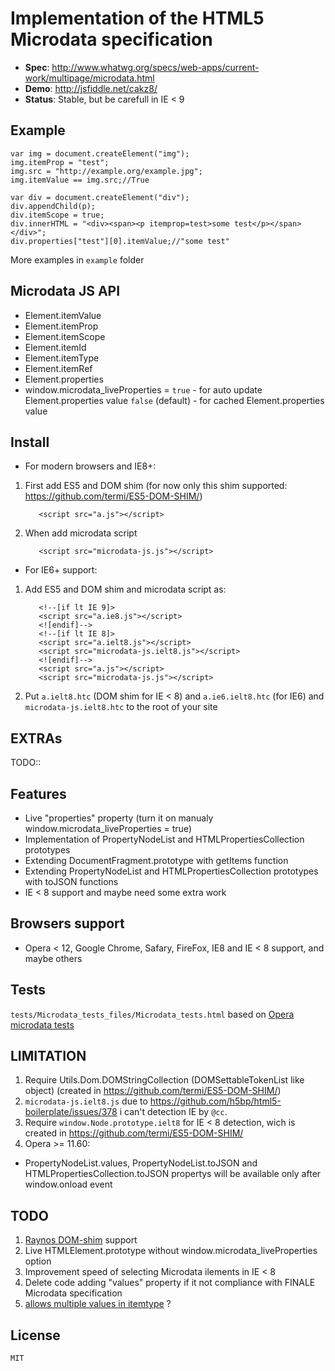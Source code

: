 # Implementation of the HTML5 Microdata specification

- __Spec__: http://www.whatwg.org/specs/web-apps/current-work/multipage/microdata.html
- __Demo__: http://jsfiddle.net/cakz8/
- __Status__: Stable, but be carefull in IE < 9

## Example

    var img = document.createElement("img");
    img.itemProp = "test";
    img.src = "http://example.org/example.jpg";
    img.itemValue == img.src;//True
	
    var div = document.createElement("div");
    div.appendChild(p);
    div.itemScope = true;
    div.innerHTML = "<div><span><p itemprop=test>some test</p></span></div>";
    div.properties["test"][0].itemValue;//"some test"
		
More examples in `example` folder

## Microdata JS API

 - Element.itemValue
 - Element.itemProp
 - Element.itemScope
 - Element.itemId
 - Element.itemType
 - Element.itemRef
 - Element.properties
 - window.microdata_liveProperties = 
	`true` - for auto update Element.properties value
	`false` (default) - for cached Element.properties value

## Install
 - For modern browsers and IE8+:
  1. First add ES5 and DOM shim (for now only this shim supported: https://github.com/termi/ES5-DOM-SHIM/)

            <script src="a.js"></script>

  2. When add microdata script

            <script src="microdata-js.js"></script>

 - For IE6+ support:
  1. Add ES5 and DOM shim and microdata script as:

			<!--[if lt IE 9]>
			<script src="a.ie8.js"></script>
			<![endif]-->
			<!--[if lt IE 8]>
			<script src="a.ielt8.js"></script>
            <script src="microdata-js.ielt8.js"></script>
			<![endif]-->
			<script src="a.js"></script>
            <script src="microdata-js.js"></script>
	
  3. Put `a.ielt8.htc` (DOM shim for IE < 8) and `a.ie6.ielt8.htc` (for IE6) and `microdata-js.ielt8.htc` to the root of your site

## EXTRAs
TODO::
  
## Features

 - Live "properties" property (turn it on manualy window.microdata_liveProperties = true)
 - Implementation of PropertyNodeList and HTMLPropertiesCollection prototypes
 - Extending DocumentFragment.prototype with getItems function
 - Extending PropertyNodeList and HTMLPropertiesCollection prototypes with toJSON functions
 - IE < 8 support and maybe need some extra work
 
## Browsers support

 - Opera < 12, Google Chrome, Safary, FireFox, IE8 and IE < 8 support, and maybe others

## Tests

`tests/Microdata_tests_files/Microdata_tests.html` based on [Opera microdata tests](http://w3c-test.org/html/tests/submission/Opera/microdata/001.html)
		
## LIMITATION

 1. Require Utils.Dom.DOMStringCollection (DOMSettableTokenList like object) (created in https://github.com/termi/ES5-DOM-SHIM/)
 2. `microdata-js.ielt8.js` due to https://github.com/h5bp/html5-boilerplate/issues/378 i can't detection IE by `@cc`.
 3. Require `window.Node.prototype.ielt8` for IE < 8 detection, wich is created in https://github.com/termi/ES5-DOM-SHIM/
 4. Opera >= 11.60:
  - PropertyNodeList.values, PropertyNodeList.toJSON and HTMLPropertiesCollection.toJSON propertys will be available only after window.onload event

## TODO

 1. [Raynos DOM-shim](https://github.com/Raynos/DOM-shim/) support
 2. Live HTMLElement.prototype without window.microdata_liveProperties option
 3. Improvement speed of selecting Microdata ilements in IE < 8
 4. Delete code adding "values" property if it not compliance with FINALE Microdata specification
 5. [allows multiple values in itemtype](http://html5.org/tools/web-apps-tracker?from=6667&to=6668) ?
 
## License

    MIT